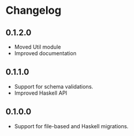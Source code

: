 # Changelog

## 0.1.2.0
* Moved Util module
* Improved documentation

## 0.1.1.0
* Support for schema validations.
* Improved Haskell API

## 0.1.0.0
* Support for file-based and Haskell migrations.

